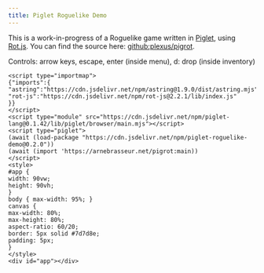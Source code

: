 ```yaml
---
title: Piglet Roguelike Demo
---
```


This is a work-in-progress of a Roguelike game written in
[Piglet](https://github.com/piglet-lang/piglet), using
[Rot.js](https://ondras.github.io/rot.js/hp/). You can find the source here:
[github:plexus/pigrot](https://github.com/plexus/pigrot).

Controls: arrow keys, escape, enter (inside menu), d: drop (inside inventory)

```inline-html
<script type="importmap">
{"imports":{
"astring":"https://cdn.jsdelivr.net/npm/astring@1.9.0/dist/astring.mjs",
"rot-js":"https://cdn.jsdelivr.net/npm/rot-js@2.2.1/lib/index.js"
}}
</script>
<script type="module" src="https://cdn.jsdelivr.net/npm/piglet-lang@0.1.42/lib/piglet/browser/main.mjs"></script>
<script type="piglet">
(await (load-package "https://cdn.jsdelivr.net/npm/piglet-roguelike-demo@0.2.0"))
(await (import 'https://arnebrasseur.net/pigrot:main))
</script>
<style>
#app {
width: 90vw;
height: 90vh;
}
body { max-width: 95%; }
canvas {
max-width: 80%;
max-height: 80%;
aspect-ratio: 60/20;
border: 5px solid #7d7d8e;
padding: 5px;
}
</style>
<div id="app"></div>
```


